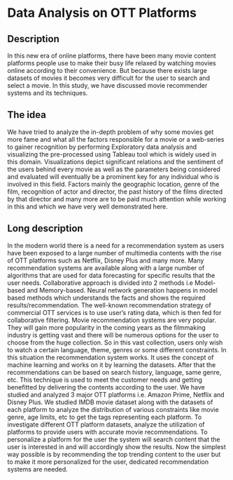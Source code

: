 # Data Analysis on OTT Platforms
## Description
In this new era of online platforms, there have been many movie content platforms people use to make their busy life
relaxed by watching movies online according to their convenience. But because there exists large datasets of movies it becomes
very difficult for the user to search and select a movie. In this study, we have discussed movie recommender systems and its techniques.
## The idea
We have tried to analyze the in-depth problem of why some movies get more fame and what all the factors responsible for a movie or a
web-series to gainer recognition by performing Exploratory data analysis and visualizing the pre-processed using Tableau tool
which is widely used in this domain. Visualizations depict significant relations and the sentiment of the users behind every movie
as well as the parameters being considered and evaluated will eventually be a prominent key for any individual who is involved
in this field. Factors mainly the geographic location, genre of the film, recognition of actor and director, the past history of the
films directed by that director and many more are to be paid much attention while working in this and which we have very well
demonstrated here.

## Long description
In the modern world there is a need for a recommendation system as users have been exposed to a large number of multimedia
contents with the rise of OTT platforms such as Netflix, Disney Plus and many more. Many recommendation systems are available
along with a large number of algorithms that are used for data forecasting for specific results that the user needs. Collaborative
approach is divided into 2 methods i.e Model-based and Memory-based. Neural network generation happens in model based
methods which understands the facts and shows the required results/recommendation. The well-known recommendation strategy
of commercial OTT services is to use user’s rating data, which is then fed for collaborative filtering.
Movie recommendation systems are very popular. They will gain more popularity in the coming years as the filmmaking industry
is getting vast and there will be numerous options for the user to choose from the huge collection. So in this vast collection,
users only wish to watch a certain language, theme, genres or some different constraints. In this situation the recommendation
system works. It uses the concept of machine learning and works on it by learning the datasets. After that the recommendations can
be based on search history, language, same genre, etc. This technique is used to meet the customer needs and getting benefitted by
delivering the contents according to the user.
We have studied and analyzed 3 major OTT platforms i.e. Amazon Prime, Netflix and Disney Plus. We studied IMDB movie
dataset along with the datasets of each platform to analyze the distribution of various constraints like movie genre, age limits, etc
to get the tags representing each platform.
To investigate different OTT platform datasets, analyze the utilization of platforms to provide users with accurate movie
recommendations. To personalize a platform for the user the system will search content that the user is interested in and will
accordingly show the results. Now the simplest way possible is by recommending the top trending content to the user but to make
it more personalized for the user, dedicated recommendation systems are needed.

